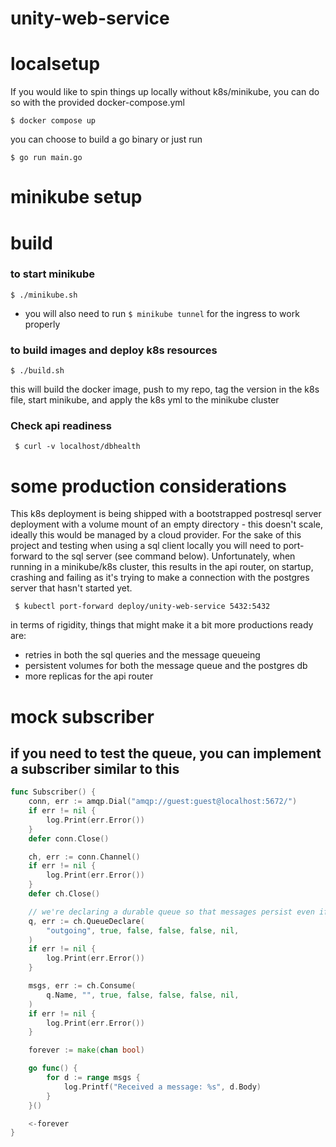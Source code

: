 # unity-web-service

# localsetup
If you would like to spin things up locally without k8s/minikube, you can do so with the provided docker-compose.yml
```
$ docker compose up
```
you can choose to build a go binary or just run 
```
$ go run main.go
```

# minikube setup
# build
### to start minikube
```
$ ./minikube.sh
```
- you will also need to run `$ minikube tunnel` for the ingress to work properly

### to build images and deploy k8s resources
```
$ ./build.sh
```
this will build the docker image, push to my repo, tag the version in the k8s file, start minikube, and apply the k8s yml to the minikube cluster
### Check api readiness
```
 $ curl -v localhost/dbhealth
```


# some production considerations
This k8s deployment is being shipped with a bootstrapped postresql server deployment with a volume mount of an empty directory - this doesn't scale, ideally this would be managed by a cloud provider. For the sake of this project and testing when using a sql client locally you will need to port-forward to the sql server (see command below). Unfortunately, when running in a minikube/k8s cluster, this results in the api router, on startup, crashing and failing as it's trying to make a connection with the postgres server that hasn't started yet.
```
 $ kubectl port-forward deploy/unity-web-service 5432:5432
```

in terms of rigidity, things that might make it a bit more productions ready are:
- retries in both the sql queries and the message queueing
- persistent volumes for both the message queue and the postgres db
- more replicas for the api router


# mock subscriber
## if you need to test the queue, you can implement a subscriber similar to this

```go
func Subscriber() {
	conn, err := amqp.Dial("amqp://guest:guest@localhost:5672/")
	if err != nil {
		log.Print(err.Error())
	}
	defer conn.Close()

	ch, err := conn.Channel()
	if err != nil {
		log.Print(err.Error())
	}
	defer ch.Close()

	// we're declaring a durable queue so that messages persist even if subscribers aren't listening
	q, err := ch.QueueDeclare(
		"outgoing", true, false, false, false, nil,
	)
	if err != nil {
		log.Print(err.Error())
	}

	msgs, err := ch.Consume(
		q.Name, "", true, false, false, false, nil,
	)
	if err != nil {
		log.Print(err.Error())
	}

	forever := make(chan bool)

	go func() {
		for d := range msgs {
			log.Printf("Received a message: %s", d.Body)
		}
	}()

	<-forever
}
```
